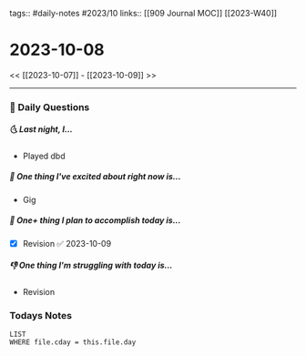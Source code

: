 tags:: #daily-notes #2023/10 
links:: [[909 Journal MOC]]  [[2023-W40]]
# 2023-10-08

<< [[2023-10-07]] - [[2023-10-09]] >>

---
### 📅 Daily Questions
##### 🌜 Last night, I...
- Played dbd

##### 🙌 One thing I've excited about right now is...
- Gig 

##### 🚀 One+ thing I plan to accomplish today is...
- [x] Revision ✅ 2023-10-09

##### 👎 One thing I'm struggling with today is...
- Revision

### Todays Notes

```dataview
LIST
WHERE file.cday = this.file.day
```
